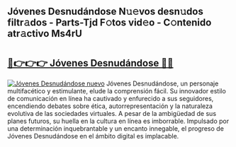 ## Jóvenes Desnudándose N𝚞𝚎vos desn𝚞dos filtr𝚊dos - Parts-Tjd F𝚘tos vid𝚎o - C𝚘ntenido atr𝚊ctivo Ms4rU

# <h2><a href="http://mbd8le.tromn.icu/?c=J%c3%b3venes+Desnud%c3%a1ndose">🔗👉👉👉 Jóvenes Desnudándose 🔗🔗</a></h2>

[![Jóvenes Desnudándose nuevo](https://i.imgur.com/pEAQMta.gif)](http://mbd8le.tromn.icu/?c=J%c3%b3venes+Desnud%c3%a1ndose)
Jóvenes Desnudándose, un personaje multifacético y estimulante, elude la comprensión fácil. Su innovador estilo de comunicación en línea ha cautivado y enfurecido a sus seguidores, encendiendo debates sobre ética, autorrepresentación y la naturaleza evolutiva de las sociedades virtuales. A pesar de la ambigüedad de sus planes futuros, su huella en la cultura en línea es imborrable. Impulsado por una determinación inquebrantable y un encanto innegable, el progreso de Jóvenes Desnudándose en el ámbito digital es implacable.

